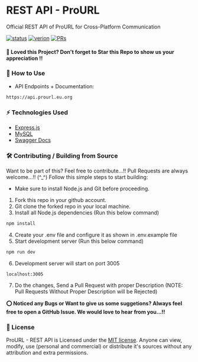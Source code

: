 # REST API - ProURL

Official REST API of ProURL for Cross-Platform Communication

[![status](https://img.shields.io/badge/status-under_development-darkorange?style=flat)](https://github.com/prourltools/prourl-api)
[![verion](https://img.shields.io/badge/version-v1.0-yellow.svg?style=flat)](https://github.com/prourltools/prourl-api)
[![PRs](https://img.shields.io/badge/PRs-welcome-blue.svg?style=flat)](https://github.com/prourltools/prourl-api)

#### **🌟 Loved this Project? Don't forget to Star this Repo to show us your appreciation !!**

### 🧩 How to Use

* API Endpoints + Documentation:
```link
https://api.prourl.eu.org
```

### ⚡ Technologies Used

- [Express.js](https://expressjs.com)
- [MySQL](https://www.mysql.com)
- [Swagger Docs](https://swagger.io)

### 🛠️ Contributing / Building from Source

Want to be part of this? Feel free to contribute...!! Pull Requests are always welcome...!! (^_^) Follow this simple steps to start building:

* Make sure to install Node.js and Git before proceeding.
1. Fork this repo in your github account.
2. Git clone the forked repo in your local machine.
3. Install all Node.js dependencies (Run this below command)

```bash
npm install
```
4. Create your .env file and configure it as shown in .env.example file
5. Start development server (Run this below command)

```bash
npm run dev
```
6. Development server will start on port 3005
```link
localhost:3005
```
7. Do the changes, Send a Pull Request with proper Description (NOTE: Pull Requests Without Proper Description will be Rejected)

**⭕ Noticed any Bugs or Want to give us some suggetions? Always feel free to open a GitHub Issue. We would love to hear from you...!!**

### 📝 License

ProURL - REST API is Licensed under the [MIT license](https://github.com/prourltools/prourl-api/blob/main/LICENSE). Anyone can view, modify, use (personal and commercial) or distribute it's sources without any attribution and extra permissions.